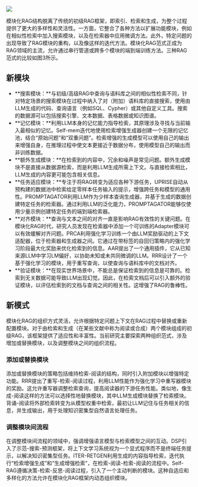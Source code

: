 ![](https://cdn.nlark.com/yuque/0/2023/png/406504/1703576606847-25ecf964-6da7-4bc6-ae2d-657333db4fbf.png)

模块化RAG结构脱离了传统的初级RAG框架，即索引、检索和生成，为整个过程提供了更大的多样性和灵活性。一方面，它整合了各种方法以扩展功能模块，例如在相似性检索中加入搜索模块，以及在检索器中应用微调方法。此外，特定问题的出现导致了RAG模块的重构，以及像这样的迭代方法。模块化RAG范式正成为RAG领域的主流，允许通过串行管道或跨多个模块的端到端训练方法。三种RAG范式的比较如图3所示。

## 新模块
+ **搜索模块：**与初级/高级RAG中查询与语料库之间的相似性检索不同，针对特定场景的搜索模块在过程中纳入了对（附加）语料库的直接搜索，使用由LLM生成的代码、查询语言（例如SQL、Cypher）或其他自定义工具。搜索的数据源可以包括搜索引擎、文本数据、表格数据或知识图谱。
+ **记忆模块：**利用LLM本身的记忆能力指导检索，其原理涉及寻找与当前输入最相似的记忆。Self-mem迭代地使用检索增强生成器创建一个无限的记忆池，结合“原始问题”和“双重问题”。检索增强的生成模型可以使用自己的输出来增强自身，在推理过程中使文本更接近于数据分布，使用模型自己的输出而非训练数据。
+ **额外生成模块：**在检索到的内容中，冗余和噪声是常见问题。额外生成模块不是直接从数据源检索，而是利用LLM生成所需上下文。与直接检索相比，LLM生成的内容更可能包含相关信息。
+ **任务适应模块：**专注于将RAG转变为适应各种下游任务，UPRISE自动从预构建的数据池中检索给定零样本任务输入的提示，增强跨任务和模型的通用性。PROMPTAGATOR利用LLM作为少样本查询生成器，并基于生成的数据创建特定任务的检索器。通过利用LLM的泛化能力，PROMPTAGATOR能够仅使用少量示例创建特定任务的端到端检索器。
+ **对齐模块：**查询与文本之间的对齐一直是影响RAG有效性的关键问题。在模块化RAG时代，研究人员发现在检索器中添加一个可训练的Adapter模块可以有效缓解对齐问题。PRCA利用强化学习训练一个由LLM奖励驱动的上下文适配器，位于检索器和生成器之间。它通过在带标签的自回归策略内的强化学习阶段最大化奖励来优化检索到的信息。AAR提出了一个通用插件，它从已知来源LLM中学习LM偏好，以协助未知或未共同微调的LLM。RRR设计了一个基于强化学习的模块，用于重写查询，以使查询与语料库中的文档对齐。
+ **验证模块：**在现实世界场景中，不能总是保证检索到的信息是可靠的。检索到无关数据可能导致LLM出现幻觉。因此，在检索文档后可以引入额外的验证模块，以评估检索到的文档与查询之间的相关性。这增强了RAG的鲁棒性。

## 新模式
模块化RAG的组织方式灵活，允许根据特定问题上下文在RAG过程中替换或重新配置模块。对于由检索和生成（在某些文献中称为阅读或合成）两个模块组成的初级RAG，该框架提供了适应性和丰富性。当前研究主要探索两种组织范式，涉及增加或替换模块，以及调整模块之间的组织流程。

### 添加或替换模块
添加或替换模块的策略包括维持检索-阅读的结构，同时引入附加模块以增强特定功能。RRR提出了重写-检索-阅读过程，利用LLM性能作为强化学习中重写器模块的奖励。这允许重写器调整检索查询，提高阅读器的下游任务性能。类似地，像生成-阅读这样的方法可以选择性地替换模块，其中LLM生成模块替换了检索模块。背诵-阅读将外部检索转变为从模型权重中检索，最初让LLM记住与任务相关的信息，并生成输出，用于处理知识密集型自然语言处理任务。

### 调整模块间流程
在调整模块间流程的领域中，强调增强语言模型与检索模型之间的互动。DSP引入了示范-搜索-预测框架，将上下文学习系统视为一个显式程序而不是终端任务提示，以解决知识密集型任务。ITER-RETGEN利用生成的内容指导检索，迭代执行“检索增强生成”和“生成增强检索”，在检索-阅读-检索-阅读的流程中。Self-RAG遵循决策-检索-反思-阅读过程，引入了一个主动判断的模块。这种自适应和多样化的方法允许在模块化RAG框架内动态组织模块。

